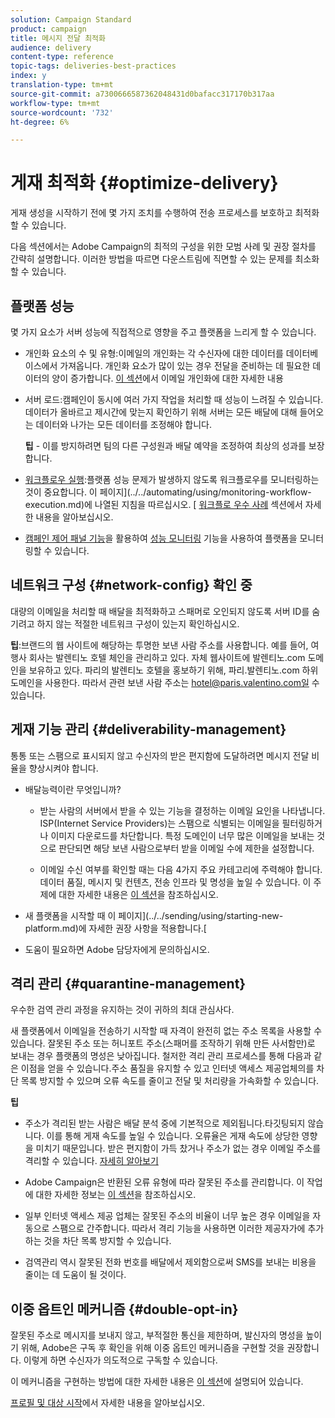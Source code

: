 ```yaml
---
solution: Campaign Standard
product: campaign
title: 메시지 전달 최적화
audience: delivery
content-type: reference
topic-tags: deliveries-best-practices
index: y
translation-type: tm+mt
source-git-commit: a7300666587362048431d0bafacc317170b317aa
workflow-type: tm+mt
source-wordcount: '732'
ht-degree: 6%

---
```



# 게재 최적화 {#optimize-delivery}

게재 생성을 시작하기 전에 몇 가지 조치를 수행하여 전송 프로세스를 보호하고 최적화할 수 있습니다.

다음 섹션에서는 Adobe Campaign의 최적의 구성을 위한 모범 사례 및 권장 절차를 간략히 설명합니다. 이러한 방법을 따르면 다운스트림에 직면할 수 있는 문제를 최소화할 수 있습니다.

## 플랫폼 성능

몇 가지 요소가 서버 성능에 직접적으로 영향을 주고 플랫폼을 느리게 할 수 있습니다.

* 개인화 요소의 수 및 유형:이메일의 개인화는 각 수신자에 대한 데이터를 데이터베이스에서 가져옵니다. 개인화 요소가 많이 있는 경우 전달을 준비하는 데 필요한 데이터의 양이 증가합니다.  [이 섹션](../../designing/using/personalization.md)에서 이메일 개인화에 대한 자세한 내용

* 서버 로드:캠페인이 동시에 여러 가지 작업을 처리할 때 성능이 느려질 수 있습니다. 데이터가 올바르고 제시간에 맞는지 확인하기 위해 서버는 모든 배달에 대해 들어오는 데이터와 나가는 모든 데이터를 조정해야 합니다.

   **팁**  - 이를 방지하려면 팀의 다른 구성원과 배달 예약을 조정하여 최상의 성과를 보장합니다.

* [워크플로우 실행](../../automating/using/about-workflow-execution.md):플랫폼 성능 문제가 발생하지 않도록 워크플로우를 모니터링하는 것이 중요합니다. 이 페이지](../../automating/using/monitoring-workflow-execution.md)에 나열된 지침을 따르십시오. [ [워크플로 우수 사례](../../automating/using/best-practices-workflows.md) 섹션에서 자세한 내용을 알아보십시오.

* [캠페인 제어 패널 기능](https://docs.adobe.com/content/help/en/control-panel/using/discover-control-panel/key-features.html)을 활용하여 [성능 모니터링](https://docs.adobe.com/content/help/en/control-panel/using/performance-monitoring/about-performance-monitoring.html) 기능을 사용하여 플랫폼을 모니터링할 수 있습니다.

## 네트워크 구성 {#network-config} 확인 중

대량의 이메일을 처리할 때 배달을 최적화하고 스패머로 오인되지 않도록 서버 ID를 숨기려고 하지 않는 적절한 네트워크 구성이 있는지 확인하십시오.

**팁**:브랜드의 웹 사이트에 해당하는 투명한 보낸 사람 주소를 사용합니다. 예를 들어, 여행사 회사는 발렌티노 호텔 체인을 관리하고 있다. 자체 웹사이트에 발렌티노.com 도메인을 보유하고 있다. 파리의 발렌티노 호텔을 홍보하기 위해, 파리.발렌티노.com 하위 도메인을 사용한다. 따라서 관련 보낸 사람 주소는 hotel@paris.valentino.com일 수 있습니다.

## 게재 기능 관리 {#deliverability-management}

통통 또는 스팸으로 표시되지 않고 수신자의 받은 편지함에 도달하려면 메시지 전달 비율을 향상시켜야 합니다.

* 배달능력이란 무엇입니까?

   * 받는 사람의 서버에서 받을 수 있는 기능을 결정하는 이메일 요인을 나타냅니다. ISP(Internet Service Providers)는 스팸으로 식별되는 이메일을 필터링하거나 이미지 다운로드를 차단합니다. 특정 도메인이 너무 많은 이메일을 보내는 것으로 판단되면 해당 보낸 사람으로부터 받을 이메일 수에 제한을 설정합니다.

   * 이메일 수신 여부를 확인할 때는 다음 4가지 주요 카테고리에 주력해야 합니다.데이터 품질, 메시지 및 컨텐츠, 전송 인프라 및 명성을 높일 수 있습니다. 이 주제에 대한 자세한 내용은 [이 섹션](../../sending/using/about-deliverability.md)을 참조하십시오.

* 새 플랫폼을 시작할 때 이 페이지](../../sending/using/starting-new-platform.md)에 자세한 권장 사항을 적용합니다.[

* 도움이 필요하면 Adobe 담당자에게 문의하십시오.

## 격리 관리 {#quarantine-management}

우수한 검역 관리 과정을 유지하는 것이 귀하의 최대 관심사다.

새 플랫폼에서 이메일을 전송하기 시작할 때 자격이 완전히 없는 주소 목록을 사용할 수 있습니다. 잘못된 주소 또는 허니포트 주소(스패머를 조작하기 위해 만든 사서함만)로 보내는 경우 플랫폼의 명성은 낮아집니다. 철저한 격리 관리 프로세스를 통해 다음과 같은 이점을 얻을 수 있습니다.주소 품질을 유지할 수 있고 인터넷 액세스 제공업체의를 차단 목록 방지할 수 있으며 오류 속도를 줄이고 전달 및 처리량을 가속화할 수 있습니다.

**팁**

* 주소가 격리된 받는 사람은 배달 분석 중에 기본적으로 제외됩니다.타깃팅되지 않습니다. 이를 통해 게재 속도를 높일 수 있습니다. 오류율은 게재 속도에 상당한 영향을 미치기 때문입니다. 받은 편지함이 가득 찼거나 주소가 없는 경우 이메일 주소를 격리할 수 있습니다. [자세히 알아보기](../../sending/using/understanding-quarantine-management.md#identifying-quarantined-addresses)

* Adobe Campaign은 반환된 오류 유형에 따라 잘못된 주소를 관리합니다. 이 작업에 대한 자세한 정보는 [이 섹션](../../sending/using/understanding-quarantine-management.md)을 참조하십시오.

* 일부 인터넷 액세스 제공 업체는 잘못된 주소의 비율이 너무 높은 경우 이메일을 자동으로 스팸으로 간주합니다. 따라서 격리 기능을 사용하면 이러한 제공자가에 추가하는 것을 차단 목록 방지할 수 있습니다.

* 검역관리 역시 잘못된 전화 번호를 배달에서 제외함으로써 SMS를 보내는 비용을 줄이는 데 도움이 될 것이다.

## 이중 옵트인 메커니즘 {#double-opt-in}

잘못된 주소로 메시지를 보내지 않고, 부적절한 통신을 제한하며, 발신자의 명성을 높이기 위해, Adobe은 구독 후 확인을 위해 이중 옵트인 메커니즘을 구현할 것을 권장합니다. 이렇게 하면 수신자가 의도적으로 구독할 수 있습니다.

이 메커니즘을 구현하는 방법에 대한 자세한 내용은 [이 섹션](../../audiences/using/about-opt-in-and-opt-out-in-campaign.md)에 설명되어 있습니다.

[프로필 및 대상 시작](../../audiences/using/get-started-profiles-and-audiences.md)에서 자세한 내용을 알아보십시오.
